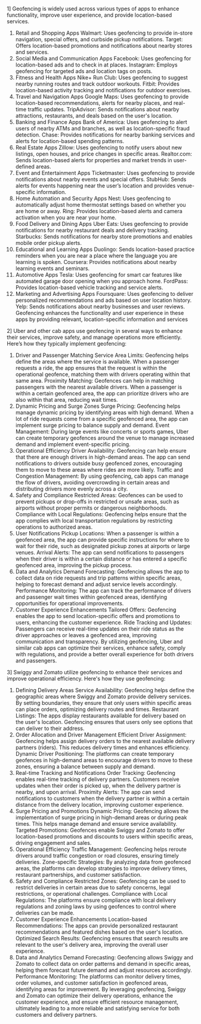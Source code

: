 
1] Geofencing is widely used across various types of apps to enhance functionality, improve user experience, and provide location-based services.
1. Retail and Shopping Apps
Walmart: Uses geofencing to provide in-store navigation, special offers, and curbside pickup notifications.
Target: Offers location-based promotions and notifications about nearby stores and services.
2. Social Media and Communication Apps
Facebook: Uses geofencing for location-based ads and to check in at places.
Instagram: Employs geofencing for targeted ads and location tags on posts.
3. Fitness and Health Apps
Nike+ Run Club: Uses geofencing to suggest nearby running routes and track outdoor workouts.
Fitbit: Provides location-based activity tracking and notifications for outdoor exercises.
4. Travel and Navigation Apps
Google Maps: Uses geofencing to provide location-based recommendations, alerts for nearby places, and real-time traffic updates.
TripAdvisor: Sends notifications about nearby attractions, restaurants, and deals based on the user's location.
5. Banking and Finance Apps
Bank of America: Uses geofencing to alert users of nearby ATMs and branches, as well as location-specific fraud detection.
Chase: Provides notifications for nearby banking services and alerts for location-based spending patterns.
6. Real Estate Apps
Zillow: Uses geofencing to notify users about new listings, open houses, and price changes in specific areas.
Realtor.com: Sends location-based alerts for properties and market trends in user-defined areas.
7. Event and Entertainment Apps
Ticketmaster: Uses geofencing to provide notifications about nearby events and special offers.
StubHub: Sends alerts for events happening near the user’s location and provides venue-specific information.
8. Home Automation and Security Apps
Nest: Uses geofencing to automatically adjust home thermostat settings based on whether you are home or away.
Ring: Provides location-based alerts and camera activation when you are near your home.
9. Food Delivery and Dining Apps
Uber Eats: Uses geofencing to provide notifications for nearby restaurant deals and delivery tracking.
Starbucks: Sends notifications for nearby store promotions and enables mobile order pickup alerts.
10. Educational and Learning Apps
Duolingo: Sends location-based practice reminders when you are near a place where the language you are learning is spoken.
Coursera: Provides notifications about nearby learning events and seminars.
11. Automotive Apps
Tesla: Uses geofencing for smart car features like automated garage door opening when you approach home.
FordPass: Provides location-based vehicle tracking and service alerts.
12. Marketing and Advertising Apps
Foursquare: Uses geofencing to deliver personalized recommendations and ads based on user location history.
Yelp: Sends notifications about nearby businesses and user reviews.
Geofencing enhances the functionality and user experience in these apps by providing relevant, location-specific information and services


2] Uber and other cab apps use geofencing in several ways to enhance their services, improve safety, and manage operations more efficiently. Here’s how they typically implement geofencing:
1. Driver and Passenger Matching
Service Area Limits: Geofencing helps define the areas where the service is available. When a passenger requests a ride, the app ensures that the request is within the operational geofence, matching them with drivers operating within that same area.
Proximity Matching: Geofences can help in matching passengers with the nearest available drivers. When a passenger is within a certain geofenced area, the app can prioritize drivers who are also within that area, reducing wait times.
2. Dynamic Pricing and Surge Zones
Surge Pricing: Geofencing helps manage dynamic pricing by identifying areas with high demand. When a lot of ride requests come from a specific geofenced area, the app can implement surge pricing to balance supply and demand.
Event Management: During large events like concerts or sports games, Uber can create temporary geofences around the venue to manage increased demand and implement event-specific pricing.
3. Operational Efficiency
Driver Availability: Geofencing can help ensure that there are enough drivers in high-demand areas. The app can send notifications to drivers outside busy geofenced zones, encouraging them to move to these areas where rides are more likely.
Traffic and Congestion Management: By using geofencing, cab apps can manage the flow of drivers, avoiding overcrowding in certain areas and distributing drivers more evenly across a city.
4. Safety and Compliance
Restricted Areas: Geofences can be used to prevent pickups or drop-offs in restricted or unsafe areas, such as airports without proper permits or dangerous neighborhoods.
Compliance with Local Regulations: Geofencing helps ensure that the app complies with local transportation regulations by restricting operations to authorized areas.
5. User Notifications
Pickup Locations: When a passenger is within a geofenced area, the app can provide specific instructions for where to wait for their ride, such as designated pickup zones at airports or large venues.
Arrival Alerts: The app can send notifications to passengers when their driver is within a certain distance or has entered a specific geofenced area, improving the pickup process.
6. Data and Analytics
Demand Forecasting: Geofencing allows the app to collect data on ride requests and trip patterns within specific areas, helping to forecast demand and adjust service levels accordingly.
Performance Monitoring: The app can track the performance of drivers and passenger wait times within geofenced areas, identifying opportunities for operational improvements.
7. Customer Experience Enhancements
Tailored Offers: Geofencing enables the app to send location-specific offers and promotions to users, enhancing the customer experience.
Ride Tracking and Updates: Passengers can receive real-time updates on their ride status as the driver approaches or leaves a geofenced area, improving communication and transparency.
By utilizing geofencing, Uber and similar cab apps can optimize their services, enhance safety, comply with regulations, and provide a better overall experience for both drivers and passengers.

3] Swiggy and Zomato utilize geofencing to enhance their services and improve operational efficiency. Here's how they use geofencing:
1. Defining Delivery Areas
Service Availability: Geofencing helps define the geographic areas where Swiggy and Zomato provide delivery services. By setting boundaries, they ensure that only users within specific areas can place orders, optimizing delivery routes and times.
Restaurant Listings: The apps display restaurants available for delivery based on the user's location. Geofencing ensures that users only see options that can deliver to their address.
2. Order Allocation and Driver Management
Efficient Driver Assignment: Geofencing helps assign delivery orders to the nearest available delivery partners (riders). This reduces delivery times and enhances efficiency.
Dynamic Driver Positioning: The platforms can create temporary geofences in high-demand areas to encourage drivers to move to these zones, ensuring a balance between supply and demand.
3. Real-time Tracking and Notifications
Order Tracking: Geofencing enables real-time tracking of delivery partners. Customers receive updates when their order is picked up, when the delivery partner is nearby, and upon arrival.
Proximity Alerts: The app can send notifications to customers when the delivery partner is within a certain distance from the delivery location, improving customer experience.
4. Surge Pricing and Promotions
Dynamic Pricing: Geofencing allows the implementation of surge pricing in high-demand areas or during peak times. This helps manage demand and ensure service availability.
Targeted Promotions: Geofences enable Swiggy and Zomato to offer location-based promotions and discounts to users within specific areas, driving engagement and sales.
5. Operational Efficiency
Traffic Management: Geofencing helps reroute drivers around traffic congestion or road closures, ensuring timely deliveries.
Zone-specific Strategies: By analyzing data from geofenced areas, the platforms can develop strategies to improve delivery times, restaurant partnerships, and customer satisfaction.
6. Safety and Compliance
Restricted Zones: Geofencing can be used to restrict deliveries in certain areas due to safety concerns, legal restrictions, or operational challenges.
Compliance with Local Regulations: The platforms ensure compliance with local delivery regulations and zoning laws by using geofences to control where deliveries can be made.
7. Customer Experience Enhancements
Location-based Recommendations: The apps can provide personalized restaurant recommendations and featured dishes based on the user's location.
Optimized Search Results: Geofencing ensures that search results are relevant to the user's delivery area, improving the overall user experience.
8. Data and Analytics
Demand Forecasting: Geofencing allows Swiggy and Zomato to collect data on order patterns and demand in specific areas, helping them forecast future demand and adjust resources accordingly.
Performance Monitoring: The platforms can monitor delivery times, order volumes, and customer satisfaction in geofenced areas, identifying areas for improvement.
By leveraging geofencing, Swiggy and Zomato can optimize their delivery operations, enhance the customer experience, and ensure efficient resource management, ultimately leading to a more reliable and satisfying service for both customers and delivery partners.



















